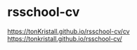 # rsschool-cv
https://tonKristall.github.io/rsschool-cv/cv
https://tonkristall.github.io/rsschool-cv/
